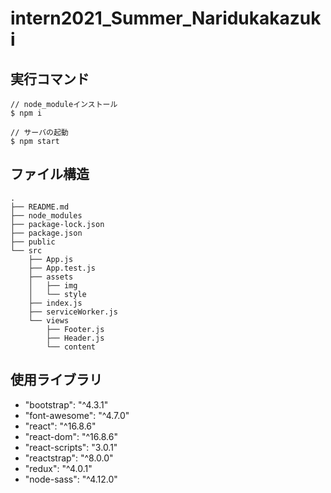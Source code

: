 # intern2021_Summer_Naridukakazuki

## 実行コマンド

```
// node_moduleインストール
$ npm i

// サーバの起動
$ npm start
```

## ファイル構造

```
.
├── README.md
├── node_modules
├── package-lock.json
├── package.json
├── public
└── src
    ├── App.js
    ├── App.test.js
    ├── assets
    │   ├── img
    │   └── style
    ├── index.js
    ├── serviceWorker.js
    └── views
        ├── Footer.js
        ├── Header.js
        └── content
```



## 使用ライブラリ

- "bootstrap": "^4.3.1"
- "font-awesome": "^4.7.0"
- "react": "^16.8.6"
- "react-dom": "^16.8.6"
- "react-scripts": "3.0.1"
- "reactstrap": "^8.0.0"
- "redux": "^4.0.1"
- "node-sass": "^4.12.0"